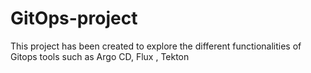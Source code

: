 # GitOps-project
This project has been created to explore the different functionalities of Gitops tools such as Argo CD, Flux , Tekton

